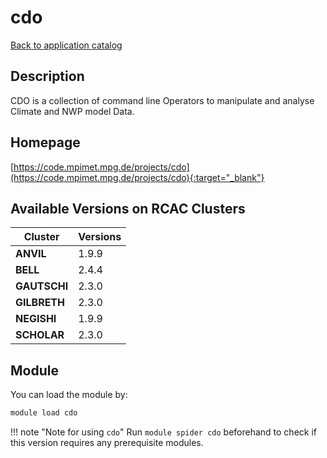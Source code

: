 # cdo

[Back to application catalog](../app_catalog.md)

## Description

CDO is a collection of command line Operators to manipulate and analyse Climate and NWP model Data.

## Homepage

[https://code.mpimet.mpg.de/projects/cdo](https://code.mpimet.mpg.de/projects/cdo){:target="_blank"}

## Available Versions on RCAC Clusters

|Cluster|Versions|
|---|---|
**ANVIL**|1.9.9
**BELL**|2.4.4
**GAUTSCHI**|2.3.0
**GILBRETH**|2.3.0
**NEGISHI**|1.9.9
**SCHOLAR**|2.3.0

## Module

You can load the module by:

```bash
module load cdo
```

!!! note "Note for using `cdo`"
    Run `module spider cdo` beforehand to check if this version requires any prerequisite modules.
